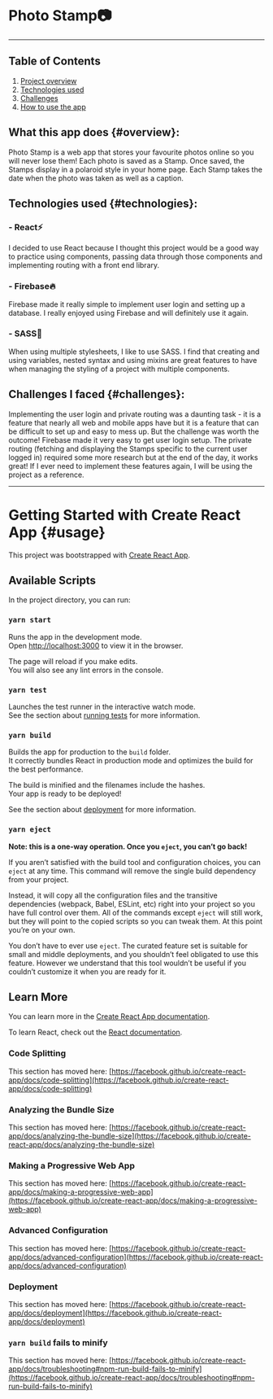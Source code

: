 # Photo Stamp📷

***

## Table of Contents

1. [Project overview](#overview)
2. [Technologies used](#technologies)
3. [Challenges](#challenges)
4. [How to use the app](#usage)

## What this app does {#overview}:

Photo Stamp is a web app that stores your favourite photos online so you will never lose them! Each photo is saved as a Stamp. Once saved, the Stamps display in a polaroid style in your home page. Each Stamp takes the date when the photo was taken as well as a caption.

## Technologies used {#technologies}:

### - React⚡

I decided to use React because I thought this project would be a good way to practice using components, passing data through those components and implementing routing with a front end library. 

### - Firebase🔥

Firebase made it really simple to implement user login and setting up a database. I really enjoyed using Firebase and will definitely use it again.

### - SASS🎨

When using multiple stylesheets, I like to use SASS. I find that creating and using variables, nested syntax and using mixins are great features to have when managing the styling of a project with multiple components.

## Challenges I faced {#challenges}: 

Implementing the user login and private routing was a daunting task - it is a feature that nearly all web and mobile apps have but it is a feature that can be difficult to set up and easy to mess up. But the challenge was worth the outcome! Firebase made it very easy to get user login setup. The private routing (fetching and displaying the Stamps specific to the current user logged in) required some more research but at the end of the day, it works great! If I ever need to implement these features again, I will be using the project as a reference.

---

# Getting Started with Create React App {#usage}

This project was bootstrapped with [Create React App](https://github.com/facebook/create-react-app).

## Available Scripts

In the project directory, you can run:

### `yarn start`

Runs the app in the development mode.\
Open [http://localhost:3000](http://localhost:3000) to view it in the browser.

The page will reload if you make edits.\
You will also see any lint errors in the console.

### `yarn test`

Launches the test runner in the interactive watch mode.\
See the section about [running tests](https://facebook.github.io/create-react-app/docs/running-tests) for more information.

### `yarn build`

Builds the app for production to the `build` folder.\
It correctly bundles React in production mode and optimizes the build for the best performance.

The build is minified and the filenames include the hashes.\
Your app is ready to be deployed!

See the section about [deployment](https://facebook.github.io/create-react-app/docs/deployment) for more information.

### `yarn eject`

**Note: this is a one-way operation. Once you `eject`, you can’t go back!**

If you aren’t satisfied with the build tool and configuration choices, you can `eject` at any time. This command will remove the single build dependency from your project.

Instead, it will copy all the configuration files and the transitive dependencies (webpack, Babel, ESLint, etc) right into your project so you have full control over them. All of the commands except `eject` will still work, but they will point to the copied scripts so you can tweak them. At this point you’re on your own.

You don’t have to ever use `eject`. The curated feature set is suitable for small and middle deployments, and you shouldn’t feel obligated to use this feature. However we understand that this tool wouldn’t be useful if you couldn’t customize it when you are ready for it.

## Learn More

You can learn more in the [Create React App documentation](https://facebook.github.io/create-react-app/docs/getting-started).

To learn React, check out the [React documentation](https://reactjs.org/).

### Code Splitting

This section has moved here: [https://facebook.github.io/create-react-app/docs/code-splitting](https://facebook.github.io/create-react-app/docs/code-splitting)

### Analyzing the Bundle Size

This section has moved here: [https://facebook.github.io/create-react-app/docs/analyzing-the-bundle-size](https://facebook.github.io/create-react-app/docs/analyzing-the-bundle-size)

### Making a Progressive Web App

This section has moved here: [https://facebook.github.io/create-react-app/docs/making-a-progressive-web-app](https://facebook.github.io/create-react-app/docs/making-a-progressive-web-app)

### Advanced Configuration

This section has moved here: [https://facebook.github.io/create-react-app/docs/advanced-configuration](https://facebook.github.io/create-react-app/docs/advanced-configuration)

### Deployment

This section has moved here: [https://facebook.github.io/create-react-app/docs/deployment](https://facebook.github.io/create-react-app/docs/deployment)

### `yarn build` fails to minify

This section has moved here: [https://facebook.github.io/create-react-app/docs/troubleshooting#npm-run-build-fails-to-minify](https://facebook.github.io/create-react-app/docs/troubleshooting#npm-run-build-fails-to-minify)
